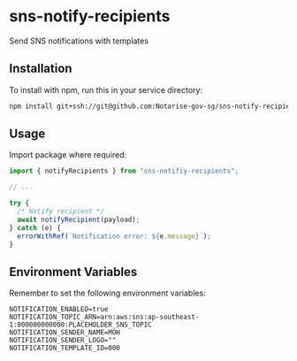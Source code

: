 # sns-notify-recipients

Send SNS notifications with templates

## Installation

To install with npm, run this in your service directory:

```sh
npm install git+ssh://git@github.com:Notarise-gov-sg/sns-notify-recipients.git
```

## Usage

Import package where required:

```javascript
import { notifyRecipients } from "sns-notifiy-recipients";

// ...

try {
  /* Notify recipient */
  await notifyRecipient(payload);
} catch (e) {
  errorWithRef(`Notification error: ${e.message}`);
}
```

## Environment Variables

Remember to set the following environment variables:

```text
NOTIFICATION_ENABLED=true
NOTIFICATION_TOPIC_ARN=arn:aws:sns:ap-southeast-1:000000000000:PLACEHOLDER_SNS_TOPIC
NOTIFICATION_SENDER_NAME=MOH
NOTIFICATION_SENDER_LOGO=""
NOTIFICATION_TEMPLATE_ID=000
```
